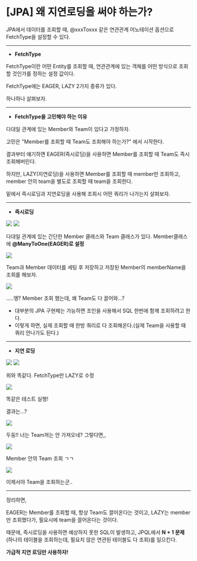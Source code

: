 # [JPA] 왜 지연로딩을 써야 하는가?

JPA에서 데이터를 조회할 때, @xxxToxxx 같은 연관관계 어노테이션 옵션으로 FetchType을 설정할 수 있다.

---

-   **FetchType**

FetchType이란 어떤 Entity를 조회할 때, 연관관계에 있는 객체를 어떤 방식으로 조회할 것인가를 정하는 설정 값이다.

FetchType에는 EAGER, LAZY 2가지 종류가 있다.

하나하나 살펴보자.

---

-   **FetchType을 고민해야 하는 이유**

다대일 관계에 있는 Member와 Team이 있다고 가정하자.

고민은 "Member를 조회할 때 Team도 조회해야 하는가?" 에서 시작한다.

결과부터 얘기하면 EAGER(즉시로딩)을 사용하면 Member를 조회할 때 Team도 즉시 조회해버린다.

하지만, LAZY(지연로딩)을 사용하면 Member를 조회할 때 member만 조회하고, member 안의 team을 별도로 조회할 때 team을 조회한다.

밑에서 즉시로딩과 지연로딩을 사용해 조회시 어떤 쿼리가 나가는지 살펴보자.

---

-   **즉시로딩**

![](https://img1.daumcdn.net/thumb/R1280x0/?scode=mtistory2&fname=https%3A%2F%2Fblog.kakaocdn.net%2Fdn%2FwEDKw%2Fbtr5NNm4A8t%2FKjuABATG3hdxP7g4uB7YQk%2Fimg.png)
![](https://img1.daumcdn.net/thumb/R1280x0/?scode=mtistory2&fname=https%3A%2F%2Fblog.kakaocdn.net%2Fdn%2FTLYJ1%2Fbtr5M6U8SyY%2FHNI8DZGrfOxl95QncrvwQk%2Fimg.png)

다대일 관계에 있는 간단한 Member 클래스와 Team 클래스가 있다. Member클래스에 **@ManyToOne(EAGER)로 설정**

![](https://img1.daumcdn.net/thumb/R1280x0/?scode=mtistory2&fname=https%3A%2F%2Fblog.kakaocdn.net%2Fdn%2FLr60u%2Fbtr5CvWalTt%2FS9exzFhdfKxVKugAPfxAQ1%2Fimg.png)

Team과 Member 데이터를 세팅 후 저장하고 저장된 Member의 memberName을 조회를 해보자.

![](https://img1.daumcdn.net/thumb/R1280x0/?scode=mtistory2&fname=https%3A%2F%2Fblog.kakaocdn.net%2Fdn%2FcgK9Uj%2Fbtr5N4oHiiB%2FxJhpvIn6QlbTWo7YLZkLk1%2Fimg.png)

.....엥? Member 조회 했는데, 왜 Team도 다 끌어와...?

-   대부분의 JPA 구현체는 가능하면 조인을 사용해서 SQL 한번에 함께 조회하려고 한다.
-   이렇게 하면, 실제 조회할 때 한방 쿼리로 다 조회해온다.(실제 Team을 사용할 때 쿼리 안나가도 된다.)

---

-   **지연 로딩**

![](https://img1.daumcdn.net/thumb/R1280x0/?scode=mtistory2&fname=https%3A%2F%2Fblog.kakaocdn.net%2Fdn%2FQdXjd%2Fbtr5Cw1RHnK%2FyOrzhQF1DPm7AZZ8LwsxlK%2Fimg.png)
![](https://img1.daumcdn.net/thumb/R1280x0/?scode=mtistory2&fname=https%3A%2F%2Fblog.kakaocdn.net%2Fdn%2FwOhCW%2Fbtr5M70RMyU%2FunoUTu1keIG86jTAqWD7d1%2Fimg.png)



위와 똑같다. FetchType만 LAZY로 수정

![](https://img1.daumcdn.net/thumb/R1280x0/?scode=mtistory2&fname=https%3A%2F%2Fblog.kakaocdn.net%2Fdn%2FcIEygo%2Fbtr5C4qRMXy%2FxvWoktBRdyuFNkLKGeSkvK%2Fimg.png)

똑같은 테스트 실행!

결과는...?

![](https://img1.daumcdn.net/thumb/R1280x0/?scode=mtistory2&fname=https%3A%2F%2Fblog.kakaocdn.net%2Fdn%2FOE7Ck%2Fbtr5NxdMVYU%2FVcoZ79kw0o5rXaRsROp0O1%2Fimg.png)

두둥!! 너는 Team꺼는 안 가져오네? 그렇다면,,

![](https://img1.daumcdn.net/thumb/R1280x0/?scode=mtistory2&fname=https%3A%2F%2Fblog.kakaocdn.net%2Fdn%2Fbf6p4s%2Fbtr5Nyjtcte%2FZGsdk5EVmk3xbTYGl5Ag11%2Fimg.png)

Member 안의 Team 조회 ㄱㄱ

![](https://img1.daumcdn.net/thumb/R1280x0/?scode=mtistory2&fname=https%3A%2F%2Fblog.kakaocdn.net%2Fdn%2FcQU7IJ%2Fbtr5E9Zwqcx%2FuJKtKJkAVxRefh0E3NZdr0%2Fimg.png)

이제서야 Team을 조회하는군..

---

정리하면,

EAGER는 Member를 조회할 때, 항상 Team도 끌어온다는 것이고, LAZY는 member만 조회했다가, 필요시에 team을 끌어온다는 것이다.

때문에, 즉시로딩을 사용하면 예상하지 못한 SQL이 발생하고, JPQL에서 **N + 1 문제**(하나의 테이블을 조회하는데, 필요치 않은 연관된 테이블도 다 조회)를 일으킨다.

**가급적 지연 로딩만 사용하자!**